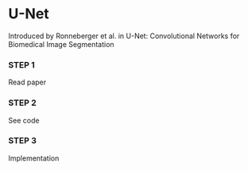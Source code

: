 # U-Net
Introduced by Ronneberger et al. in U-Net: Convolutional Networks for Biomedical Image Segmentation

### STEP 1
Read paper
### STEP 2
See code
### STEP 3
Implementation
